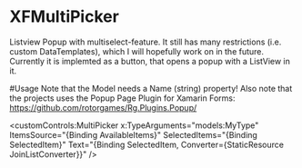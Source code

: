 # XFMultiPicker
Listview Popup with multiselect-feature. It still has many restrictions (i.e. custom DataTemplates), which I will hopefully work on in the future.
Currently it is implemted as a button, that opens a popup with a ListView in it.

#Usage
Note that the Model needs a Name (string) property!
Also note that the projects uses the Popup Page Plugin for Xamarin Forms:
https://github.com/rotorgames/Rg.Plugins.Popup/

<customControls:MultiPicker x:TypeArguments="models:MyType" 
  ItemsSource="{Binding AvailableItems}" 
  SelectedItems="{Binding SelectedItem}"
  Text="{Binding SelectedItem, Converter={StaticResource JoinListConverter}}" />
  
